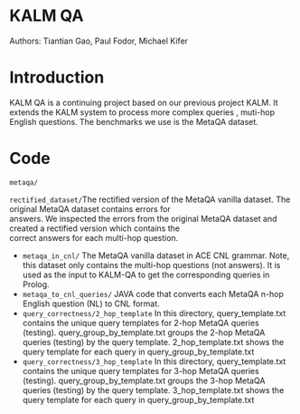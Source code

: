 # KALM QA
Authors: Tiantian Gao, Paul Fodor, Michael Kifer

# Introduction
KALM QA is a continuing project based on our previous project KALM. It extends the KALM system to process more complex queries , muti-hop English questions. The benchmarks we use is the MetaQA dataset. 

# Code
`metaqa/`

   `rectified_dataset/`The rectified version of the MetaQA vanilla dataset. The original MetaQA dataset contains errors for   
   answers. We inspected the errors from the original MetaQA dataset and created a rectified version which contains the  
   correct answers for each multi-hop question.
* `metaqa_in_cnl/` The MetaQA vanilla dataset in ACE CNL grammar. Note, this dataset only contains the multi-hop questions (not answers). It is used as the input to KALM-QA to get the corresponding queries in Prolog.
* `metaqa_to_cnl_queries/` JAVA code that converts each MetaQA n-hop English question (NL) to CNL format.
* `query_correctness/2_hop_template` In this directory, query_template.txt contains the unique query templates for 2-hop MetaQA queries (testing). query_group_by_template.txt groups the 2-hop MetaQA queries (testing) by the query template. 2_hop_template.txt shows the query template for each query in query_group_by_template.txt
* `query_correctness/3_hop_template` In this directory, query_template.txt contains the unique query templates for 3-hop MetaQA queries (testing). query_group_by_template.txt groups the 3-hop MetaQA queries (testing) by the query template. 3_hop_template.txt shows the query template for each query in query_group_by_template.txt
